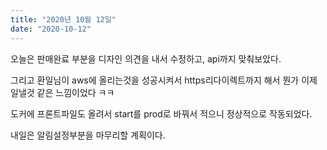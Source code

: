 ```yaml
---
title: "2020년 10월 12일"
date: "2020-10-12"
---
```


오늘은 판매완료 부분을 디자인 의견을 내서 수정하고, api까지 맞춰보았다. 

그리고 환일님이 aws에 올리는것을 성공시켜서 https리다이렉트까지 해서 뭔가 이제 일낼것 같은 느낌이었다 ㅋㅋ

도커에 프론트파일도 올려서 start를 prod로 바꿔서 적으니 정상적으로 작동되었다. 

내일은 알림설정부분을 마무리할 계획이다.
